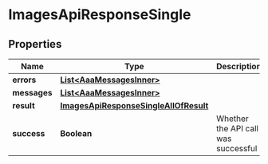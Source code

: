 

# ImagesApiResponseSingle


## Properties

| Name | Type | Description | Notes |
|------------ | ------------- | ------------- | -------------|
|**errors** | [**List&lt;AaaMessagesInner&gt;**](AaaMessagesInner.md) |  |  |
|**messages** | [**List&lt;AaaMessagesInner&gt;**](AaaMessagesInner.md) |  |  |
|**result** | [**ImagesApiResponseSingleAllOfResult**](ImagesApiResponseSingleAllOfResult.md) |  |  |
|**success** | **Boolean** | Whether the API call was successful |  |




